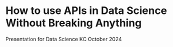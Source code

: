 # How to use APIs in Data Science Without Breaking Anything
Presentation for Data Science KC October 2024

